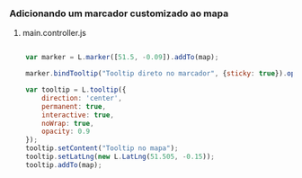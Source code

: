 ### Adicionando um marcador customizado ao mapa

1. main.controller.js

```javascript

    var marker = L.marker([51.5, -0.09]).addTo(map);

    marker.bindTooltip("Tooltip direto no marcador", {sticky: true}).openTooltip();

    var tooltip = L.tooltip({
        direction: 'center',
        permanent: true,
        interactive: true,
        noWrap: true,
        opacity: 0.9
    });
    tooltip.setContent("Tooltip no mapa");
    tooltip.setLatLng(new L.LatLng(51.505, -0.15));
    tooltip.addTo(map);
```